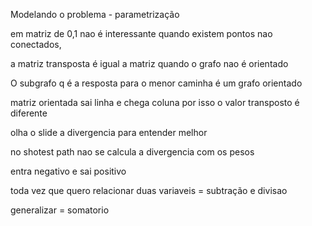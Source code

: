 

Modelando o problema - parametrização

em matriz de 0,1 nao é interessante quando existem pontos nao conectados,

a matriz transposta é igual a matriz quando o grafo nao é orientado

O subgrafo q é a resposta para o menor caminha é um grafo orientado


matriz orientada sai linha e chega coluna por isso o valor transposto é diferente

olha o slide a divergencia para entender melhor 

no shotest path nao se calcula a divergencia com os pesos

entra negativo e sai positivo


toda vez que quero relacionar duas variaveis = subtração e divisao

generalizar = somatorio

